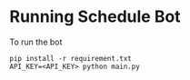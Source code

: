 # Running Schedule Bot

To run the bot

```
pip install -r requirement.txt
API_KEY=<API_KEY> python main.py
```
